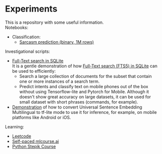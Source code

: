 # Experiments
This is a repository with some useful information. \
Notebooks:
 - Classification:
   - [Sarcasm prediction (binary, 1M rows)](https://nbviewer.org/github/Extremesarova/experiments/blob/80fae76cb94288155417735cae9b06aa171ec6b1/ods_mlcourse_ai/topic4_linear_models/a4-demo-sarcasm-detection-with-logit.ipynb)

Investigational scripts:
 - [Full-Text search in SQLite](https://github.com/Extremesarova/experiments/blob/main/fts_sqlite.ipynb "fts_sqlite.ipynb") \
 It is a gentle demonstration of how [Full-Text search (FTS5) in SQLite](https://sqlite.org/fts5.html "SQLite documentation for FTS5") can be used to efficiently:
   - Search a large collection of documents for the subset that contain one or more instances of a search term.
   - Predict intents and classify text on mobile phones out of the box without using Tensorflow-lite and Pytorch for Mobile. Although it doesn't show great accuracy on large datasets, it can be used for small dataset with short phrases (commands, for example).
 - [Demonstration](https://nbviewer.org/github/Extremesarova/experiments/blob/main/use_tf_lite_convertation.ipynb) of how to convert Universal Sentence Embedding Multilingual to tf-lite mode to use it for inference, for example, on mobile platforms like Android or iOS.  

Learning:
 - [Leetcode](https://github.com/Extremesarova/experiments/tree/main/leetcode)
 - [Self-paced mlcourse.ai](https://github.com/Extremesarova/experiments/tree/main/ods_mlcourse_ai)
 - [Python Stepik Course](https://github.com/Extremesarova/experiments/tree/main/stepik_python)